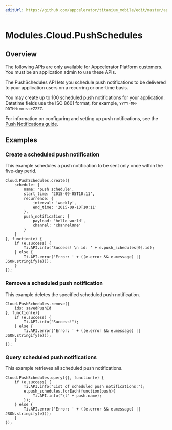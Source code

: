 ```yaml
---
editUrl: https://github.com/appcelerator/titanium_mobile/edit/master/apidoc/Modules/Cloud/PushSchedules/PushSchedules.yml
---
```

# Modules.Cloud.PushSchedules

<TypeHeader/>

## Overview

The following APIs are only available for Appcelerator Platform customers.  You must be an
application admin to use these APIs.

The PushSchedules API lets you schedule push notifications to be delivered to your application users
on a recurring or one-time basis.

You may create up to 100 scheduled push notifications for your application.
Datetime fields use the ISO 8601 format, for example, `YYYY-MM-DDTHH:mm:ss+ZZZZ`.

For information on configuring and setting up push notifications,
see the [Push Notifications guide](https://docs.appcelerator.com/platform/latest/#!/guide/Push_Notifications).

## Examples

### Create a scheduled push notification

This example schedules a push notification to be sent only once within the five-day perid.

    Cloud.PushSchedules.create({
        schedule: {
            name: 'push schedule',
            start_time: '2015-09-05T10:11',
            recurrence: {
                interval: 'weekly',
                end_time: '2015-09-10T10:11'
            },
            push_notification: {
                payload: 'hello world',
                channel: 'channelOne'
            }
        }
    }, function(e) {
        if (e.success) {
            Ti.API.info('Success! \n id: ' + e.push_schedules[0].id);
        } else {
            Ti.API.error('Error: ' + ((e.error && e.message) || JSON.stringify(e)));
        }
    });

### Remove a scheduled push notification

This example deletes the specified scheduled push notification.

    Cloud.PushSchedules.remove({
        ids: savedPushId
    }, function(e){
        if (e.success) {
            Ti.API.info("Success!");
        } else {
            Ti.API.error('Error: ' + ((e.error && e.message) || JSON.stringify(e)));
        }
    });

### Query scheduled push notifications

This example retrieves all scheduled push notifications.

    Cloud.PushSchedules.query({}, function(e) {
        if (e.success) {
            Ti.API.info("List of scheduled push notifications:");
            e.push_schedules.forEach(function(push){
                Ti.API.info("\t" + push.name);
            });
        } else {
            Ti.API.error('Error: ' + ((e.error && e.message) || JSON.stringify(e)));
        }
    });

<ApiDocs/>
